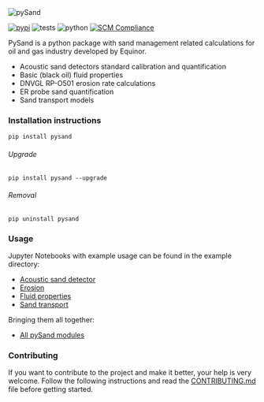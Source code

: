 <img src="https://raw.githubusercontent.com/equinor/pysand/master/resources/logo.png" align="center" title="pySand"/>

[![pypi](https://img.shields.io/pypi/v/pysand)](https://pypi.org/project/pysand/)
![tests](https://github.com/equinor/pysand/actions/workflows/ci.yml/badge.svg)
![python](https://img.shields.io/pypi/pyversions/pysand)
[![SCM Compliance](https://scm-compliance-api.radix.equinor.com/repos/equinor/pysand/badge)](https://scm-compliance-api.radix.equinor.com/repos/equinor/pysand/badge)

PySand is a python package with sand management related calculations for oil and gas industry developed by Equinor.
* Acoustic sand detectors standard calibration and quantification
* Basic (black oil) fluid properties
* DNVGL RP-O501 erosion rate calculations 
* ER probe sand quantification
* Sand transport models

### Installation instructions
```
pip install pysand
```
###### Upgrade

```
pip install pysand --upgrade
```
###### Removal

```
pip uninstall pysand
```

### Usage
Jupyter Notebooks with example usage can be found in the example directory:
* [Acoustic sand detector](examples/asd.ipynb)
* [Erosion](examples/erosion.ipynb)
* [Fluid properties](examples/fluidproperties.ipynb)
* [Sand transport](examples/sand_transport.ipynb)

Bringing them all together:
* [All pySand modules](examples/all_modules.ipynb)

### Contributing
If you want to contribute to the project and make it better, your help
is very welcome. Follow the following instructions and read the 
[CONTRIBUTING.md](CONTRIBUTING.md) file before getting started.
